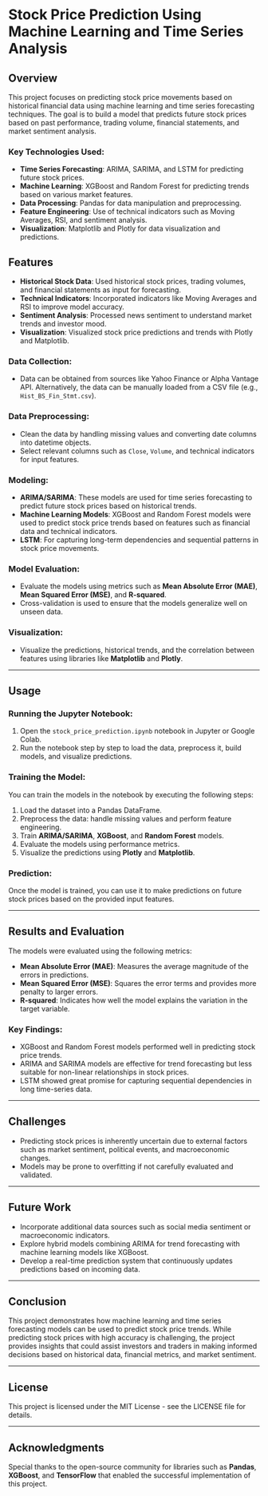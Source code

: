 
# **Stock Price Prediction Using Machine Learning and Time Series Analysis**

## **Overview**

This project focuses on predicting stock price movements based on historical financial data using machine learning and time series forecasting techniques. The goal is to build a model that predicts future stock prices based on past performance, trading volume, financial statements, and market sentiment analysis.

### **Key Technologies Used:**
- **Time Series Forecasting**: ARIMA, SARIMA, and LSTM for predicting future stock prices.
- **Machine Learning**: XGBoost and Random Forest for predicting trends based on various market features.
- **Data Processing**: Pandas for data manipulation and preprocessing.
- **Feature Engineering**: Use of technical indicators such as Moving Averages, RSI, and sentiment analysis.
- **Visualization**: Matplotlib and Plotly for data visualization and predictions.

## **Features**
- **Historical Stock Data**: Used historical stock prices, trading volumes, and financial statements as input for forecasting.
- **Technical Indicators**: Incorporated indicators like Moving Averages and RSI to improve model accuracy.
- **Sentiment Analysis**: Processed news sentiment to understand market trends and investor mood.
- **Visualization**: Visualized stock price predictions and trends with Plotly and Matplotlib.



### **Data Collection**:
- Data can be obtained from sources like Yahoo Finance or Alpha Vantage API. Alternatively, the data can be manually loaded from a CSV file (e.g., `Hist_BS_Fin_Stmt.csv`).

### **Data Preprocessing**:
- Clean the data by handling missing values and converting date columns into datetime objects.
- Select relevant columns such as `Close`, `Volume`, and technical indicators for input features.

### **Modeling**:
- **ARIMA/SARIMA**: These models are used for time series forecasting to predict future stock prices based on historical trends.
- **Machine Learning Models**: XGBoost and Random Forest models were used to predict stock price trends based on features such as financial data and technical indicators.
- **LSTM**: For capturing long-term dependencies and sequential patterns in stock price movements.

### **Model Evaluation**:
- Evaluate the models using metrics such as **Mean Absolute Error (MAE)**, **Mean Squared Error (MSE)**, and **R-squared**.
- Cross-validation is used to ensure that the models generalize well on unseen data.

### **Visualization**:
- Visualize the predictions, historical trends, and the correlation between features using libraries like **Matplotlib** and **Plotly**.

---

## **Usage**

### **Running the Jupyter Notebook**:
1. Open the `stock_price_prediction.ipynb` notebook in Jupyter or Google Colab.
2. Run the notebook step by step to load the data, preprocess it, build models, and visualize predictions.

### **Training the Model**:
You can train the models in the notebook by executing the following steps:
1. Load the dataset into a Pandas DataFrame.
2. Preprocess the data: handle missing values and perform feature engineering.
3. Train **ARIMA/SARIMA**, **XGBoost**, and **Random Forest** models.
4. Evaluate the models using performance metrics.
5. Visualize the predictions using **Plotly** and **Matplotlib**.

### **Prediction**:
Once the model is trained, you can use it to make predictions on future stock prices based on the provided input features.

---

## **Results and Evaluation**

The models were evaluated using the following metrics:
- **Mean Absolute Error (MAE)**: Measures the average magnitude of the errors in predictions.
- **Mean Squared Error (MSE)**: Squares the error terms and provides more penalty to larger errors.
- **R-squared**: Indicates how well the model explains the variation in the target variable.

### **Key Findings**:
- XGBoost and Random Forest models performed well in predicting stock price trends.
- ARIMA and SARIMA models are effective for trend forecasting but less suitable for non-linear relationships in stock prices.
- LSTM showed great promise for capturing sequential dependencies in long time-series data.

---

## **Challenges**
- Predicting stock prices is inherently uncertain due to external factors such as market sentiment, political events, and macroeconomic changes.
- Models may be prone to overfitting if not carefully evaluated and validated.

---

## **Future Work**
- Incorporate additional data sources such as social media sentiment or macroeconomic indicators.
- Explore hybrid models combining ARIMA for trend forecasting with machine learning models like XGBoost.
- Develop a real-time prediction system that continuously updates predictions based on incoming data.

---

## **Conclusion**
This project demonstrates how machine learning and time series forecasting models can be used to predict stock price trends. While predicting stock prices with high accuracy is challenging, the project provides insights that could assist investors and traders in making informed decisions based on historical data, financial metrics, and market sentiment.

---

## **License**
This project is licensed under the MIT License - see the LICENSE file for details.

---

## **Acknowledgments**
Special thanks to the open-source community for libraries such as **Pandas**, **XGBoost**, and **TensorFlow** that enabled the successful implementation of this project.
